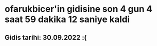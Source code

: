 # ofarukbicer'in gidisine son 4 gun 4 saat 59 dakika 12 saniye kaldi

## Gidis tarihi: 30.09.2022 :(